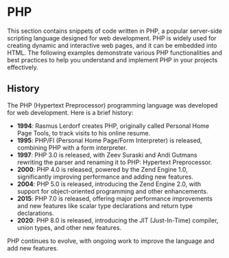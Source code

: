 # PHP

This section contains snippets of code written in PHP, a popular server-side scripting language designed for web
development. PHP is widely used for creating dynamic and interactive web pages, and it can be embedded into HTML.
The following examples demonstrate various PHP functionalities and best practices to help you understand and
implement PHP in your projects effectively.

## History

The PHP (Hypertext Preprocessor) programming language was developed for web development. Here is a brief history:

- **1994**: Rasmus Lerdorf creates PHP, originally called Personal Home Page Tools, to track visits to his online resume.
- **1995**: PHP/FI (Personal Home Page/Form Interpreter) is released, combining PHP with a form interpreter.
- **1997**: PHP 3.0 is released, with Zeev Suraski and Andi Gutmans rewriting the parser and renaming it to PHP: Hypertext Preprocessor.
- **2000**: PHP 4.0 is released, powered by the Zend Engine 1.0, significantly improving performance and adding new features.
- **2004**: PHP 5.0 is released, introducing the Zend Engine 2.0, with support for object-oriented programming and other enhancements.
- **2015**: PHP 7.0 is released, offering major performance improvements and new features like scalar type declarations and return type declarations.
- **2020**: PHP 8.0 is released, introducing the JIT (Just-In-Time) compiler, union types, and other new features.

PHP continues to evolve, with ongoing work to improve the language and add new features.